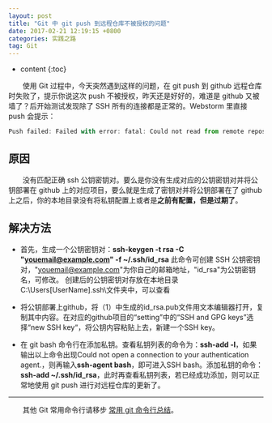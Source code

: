```yaml
---
layout: post
title: "Git 中 git push 到远程仓库不被授权的问题"
date: 2017-02-21 12:19:15 +0800
categories: 实践之路
tag: Git
---
```


* content
{:toc}

　　使用 Git 过程中，今天突然遇到这样的问题，在 git push 到 github 远程仓库时失败了，提示你说这次 push 不被授权，昨天还是好好的，难道是 github 又被墙了？后开始测试发现除了 SSH 所有的连接都是正常的。Webstorm 里直接 push 会提示：

```js
Push failed: Failed with error: fatal: Could not read from remote repository.
```

<!-- more -->
## 原因

　　没有匹配正确 ssh 公钥密钥对。要么是你没有生成对应的公钥密钥对并将公钥部署在 github 上的对应项目，要么就是生成了密钥对并将公钥部署在了 github 上之后，你的本地目录没有将私钥配置上或者是**之前有配置，但是过期了**。

## 解决方法

- 首先，生成一个公钥密钥对：**ssh-keygen -t rsa -C "youemail@example.com" -f ~/.ssh/id_rsa**  此命令可创建 SSH 公钥密钥对，"youemail@example.com"为你自己的邮箱地址，"id_rsa"为公钥密钥名，可修改。 创建后的公钥密钥对存放在本地目录C:\Users\[UserName]\.ssh\文件夹中，可以查看

- 将公钥部署上github，将（1）中生成的id_rsa.pub文件用文本编辑器打开，复制其中内容。在对应的github项目的“setting”中的“SSH and GPG keys”选择“new SSH key“，将公钥内容粘贴上去，新建一个SSH key。

- 在 git bash 命令行在添加私钥。查看私钥列表的命令为：**ssh-add -l**，如果输出以上命令出现Could not open a connection to your authentication agent.，则再输入**ssh-agent bash**，即可进入SSH bash。添加私钥的命令：**ssh-add ~/.ssh/id_rsa**，此时再查看私钥列表，若已经成功添加，则可以正常地使用 git push 进行对远程仓库的更新了。

<hr>

　　其他 Git 常用命令行请移步 [常用 git 命令行总结](/2017/01/09/git-skills/)。